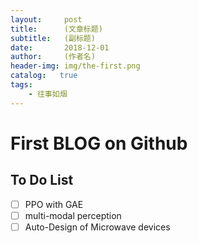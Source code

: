 ```yaml
---
layout:     post
title:      (文章标题)
subtitle:   (副标题)
date:       2018-12-01
author:     (作者名)
header-img: img/the-first.png
catalog:   true
tags:
    - 往事如烟
---
```


# First BLOG on Github
## To Do List

- [ ] PPO with GAE
- [ ] multi-modal perception
- [ ] Auto-Design of Microwave devices
